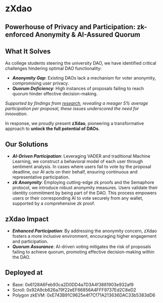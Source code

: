 # zXdao

## Powerhouse of Privacy and Participation: zk-enforced Anonymity & AI-Assured Quorum

## What It Solves
As college students steering the university DAO, we have identified critical challenges hindering optimal DAO functionality:

- ***Anonymity Gap***: Existing DAOs lack a mechanism for voter anonymity, compromising user privacy.
- ***Quorum Deficiency***: High instances of proposals failing to reach quorum hinder effective decision-making.

*Supported by findings from [research](https://arxiv.org/pdf/2304.09822.pdf), revealing a meager 5% average participation per proposal, these issues underscored the need for innovation.*

In response, we proudly present **zXdao**, pioneering a transformative approach to **unlock the full potential of DAOs**.

## Our Solutions

- ***AI-Driven Participation***: Leveraging VADER and traditional Machine Learning, we construct a behavioral model of each user through sentiment analysis. In cases where users fail to vote by the proposal deadline, our AI acts on their behalf, ensuring continuous and representative participation.
- ***zk Anonymity***: Employing cutting-edge zk proofs and the Semaphore protocol, we introduce robust anonymity measures. Users validate their identity commitment by being part of the DAO. This process empowers users or their corresponding AI to vote securely from any wallet, supported by a comprehensive zk proof.

## zXdao Impact

- ***Enhanced Participation***: By addressing the anonymity concern, zXdao fosters a more inclusive environment, encouraging higher engagement and participation.
- ***Quorum Assurance***: AI-driven voting mitigates the risk of proposals failing to achieve quorum, promoting effective decision-making within the DAO.

## Deployed at
- Base: 0x6128A6Feb93ca2D0DD4a7D3A4f3881903e932af9
- Scroll: 0x92A9cb626a79f22eEF66856A4FFF9737Ed2C8eD2
- Polygon zkEVM: 0xE743B91C9625e4f7Cf71A213636DAC33b5383dD6
